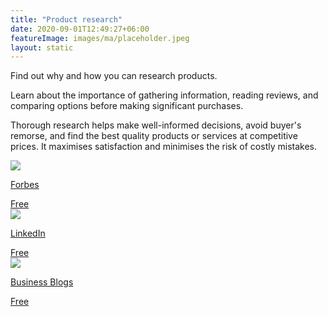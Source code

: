 ```yaml
---
title: "Product research"
date: 2020-09-01T12:49:27+06:00
featureImage: images/ma/placeholder.jpeg
layout: static
---
```


Find out why and how you can research products.

Learn about the importance of gathering information, reading reviews, and comparing options before making significant purchases.

Thorough research helps make well-informed decisions, avoid buyer's remorse, and find the best quality products or services at competitive prices. It maximises satisfaction and minimises the risk of costly mistakes.

<a class="ma-link" href="https://www.forbes.com/sites/theyec/2020/03/11/14-things-to-consider-before-making-a-major-purchase/?sh=148fe5b3674c"><div class="ma-card ma-card-Wealth"><div class="ma-icon"><img src ="/images/Icon-check - wealth - opacity.svg"/></div><div class="ma-name"><p>Forbes</p></div><div class="ma-paid-text"><span>Free</span></div></div></a><a class="ma-link" href="https://www.linkedin.com/pulse/what-importance-research-before-purchasing-materials-amin-mirsepasi/"><div class="ma-card ma-card-Wealth"><div class="ma-icon"><img src ="/images/Icon-check - wealth - opacity.svg"/></div><div class="ma-name"><p>LinkedIn</p></div><div class="ma-paid-text"><span>Free</span></div></div></a><a class="ma-link" href="https://www.businessblogshub.com/2017/12/researching-that-product-before-you-buy/"><div class="ma-card ma-card-Wealth"><div class="ma-icon"><img src ="/images/Icon-check - wealth - opacity.svg"/></div><div class="ma-name"><p>Business Blogs</p></div><div class="ma-paid-text"><span>Free</span></div></div></a>  

<br/><br/>






